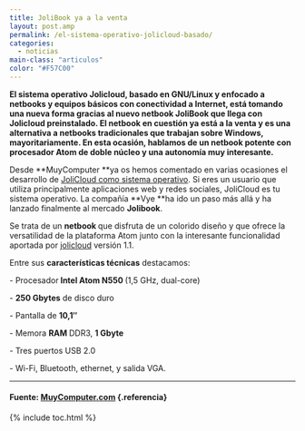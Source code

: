 ```yaml
---
title: JoliBook ya a la venta
layout: post.amp
permalink: /el-sistema-operativo-jolicloud-basado/
categories:
  - noticias
main-class: "articulos"
color: "#F57C00"
---
```

**El sistema operativo Jolicloud, basado en GNU/Linux y enfocado a netbooks y equipos básicos con conectividad a Internet, está tomando una nueva forma gracias al nuevo netbook JoliBook que llega con Jolicloud preinstalado. El netbook en cuestión ya está a la venta y es una alternativa a netbooks tradicionales que trabajan sobre Windows, mayoritariamente. En esta ocasión, hablamos de un netbook potente con procesador Atom de doble núcleo y una autonomía muy interesante.**

Desde **MuyComputer **ya os hemos comentado en varias ocasiones el desarrollo de <a target="_blank" href="http://www.google.es/url?sa=t&source=web&cd=1&ved=0CBYQFjAA&url=http%3A%2F%2Fmuycomputer.com%2FActualidad%2FNoticias%2FLlega-Jolicloud-1-0-para-todos%2F_wE9ERk2XxDD62VSgUAVcjevVCpREbxKbl5ZF4TTd024PJKsobX269CIqLVyGVW4s6ZrXur1v_O8&rct=j&q=jolicloud%20muycomputer&ei=pd3mTO3HF4jJhAfL5bH1DA&usg=AFQjCNETieA6N9yOm5EL6KIkXXiGNYFlRg&sig2=LIzZNwi_JA2X7k0DVnb79A&cad=rja">JoliCloud como sistema operativo</a>.&nbsp;Si eres un usuario que utiliza principalmente aplicaciones web y redes sociales, JoliCloud es tu sistema operativo. La compañía **Vye **ha ido un paso más allá y ha lanzado finalmente al mercado **Jolibook**.

<p >
<amp-img on="tap:lightbox1" role="button" tabindex="0" layout="responsive"  alt="" src="https://1.bp.blogspot.com/_IlK2pNFFgGM/TOkB0Ecb0-I/AAAAAAAAAFE/_J6F9IuV9xE/s1600/jolibook.JPG" />
</p>
<p >
  Se trata de un <strong>netbook </strong>que disfruta de un colorido diseño y que ofrece la versatilidad de la plataforma Atom junto con la interesante funcionalidad aportada por <a target="_blank" href="http://www.google.es/url?sa=t&source=web&cd=1&ved=0CCIQFjAA&url=http%3A%2F%2Fwww.jolicloud.com%2F&rct=j&q=jolicloud&ei=0d7mTObgDNC2hAf3_Nj4DA&usg=AFQjCNEygyM06DTffn6wLRWq8JOs5PRadQ&sig2=40von29ydcKUVCem2xm6kw&cad=rja">jolicloud</a> versión 1.1.
</p>
<p >
  Entre sus <strong>características técnicas</strong> destacamos:
</p>
<p >
  - Procesador<strong> Intel Atom N550 </strong>(1,5 GHz, dual-core)
</p>
<p >
  - <strong>250 Gbytes</strong> de disco duro
</p>
<p >
  - Pantalla de <strong>10,1″</strong>
</p>
<p >
  - Memora <strong>RAM </strong>DDR3, <strong>1 Gbyte</strong>
</p>
<p >
  - Tres puertos USB 2.0
</p>
<p >
  -&nbsp;Wi-Fi, Bluetooth, ethernet, y salida VGA.
</p>
<p >
</p>

* * *

#### Fuente: [MuyComputer.com][1] {.referencia}



 [1]: http://muycomputer.com/FrontOffice/ZonaPractica/Especiales/especialDet/_wE9ERk2XxDAFrrvfQ2JWabiGrlkHUFpS1gnex90trnHKm3zJEoU19dRM7g61p4Vo

{% include toc.html %}
